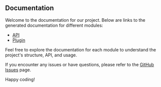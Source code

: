 ## Documentation

Welcome to the documentation for our project. Below are links to the generated documentation for different modules:

- [API](documentation/api)
- [Plugin](documentation/documentation/gradle-plugin)

Feel free to explore the documentation for each module to understand the project's structure, API, and usage.

If you encounter any issues or have questions, please refer to the [GitHub Issues](https://github.com/yourusername/yourproject/issues) page.

Happy coding!
